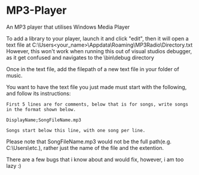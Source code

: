 # MP3-Player
 An MP3 player that utilises Windows Media Player

To add a library to your player, launch it and click "edit", then it will open a text file at C:\Users\<your_name>\Appdata\Roaming\MP3Radio\Directory.txt
However, this won't work when running this out of visual studios debugger, as it get confused and navigates to the \bin\debug directory

Once in the text file, add the filepath of a new text file in your folder of music.

You want to have the text file you just made must start with the following, and follow its instructions:

	First 5 lines are for comments, below that is for songs, write songs in the format shown below.
	
	DisplayName;SongFileName.mp3
	
	Songs start below this line, with one song per line.
        
Please note that SongFileName.mp3 would not be the full path(e.g. C:\Users\etc.), rather just the name of the file and the extention.

There are a few bugs that i know about and would fix, however, i am too lazy :)
